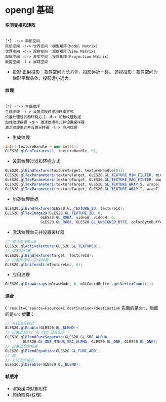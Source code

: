 # opengl 基础

#### 空间变换和矩阵
```plantuml

[*] -r-> 局部空间
局部空间 -r-> 世界空间 :模型矩阵(Model Matrix)
世界空间 -d-> 观察空间 :观察矩阵(View Matrix)
观察空间 -d-> 裁剪空间 :投影矩阵(Projection Matrix)
裁剪空间 -l-> 屏幕空间

```
* 投影
 正射投影：裁剪空间为长方体，投影远近一样。
 透视投影：裁剪空间为梯形平截头体，投影远小近大。

#### 纹理

```plantuml

[*] -r-> 生成纹理
生成纹理 -r-> 设置纹理过滤和环绕方式
设置纹理过滤和环绕方式 -d-> 加载纹理数据
加载纹理数据 -d-> 激活纹理单元并设置采样器
激活纹理单元并设置采样器 -l-> 应用纹理

```

* 生成纹理
```java
int[] textureHandle = new int[1];
GLES20.glGenTextures(1, textureHandle, 0);
```
* 设置纹理过滤和环绕方式
```java
GLES20.glBindTexture(textureTarget, textureHandle[0]);
GLES20.glTexParameteri(textureTarget, GLES20.GL_TEXTURE_MIN_FILTER, minFilter);
GLES20.glTexParameteri(textureTarget, GLES20.GL_TEXTURE_MAG_FILTER, magFilter); //线性插值
GLES20.glTexParameteri(textureTarget, GLES20.GL_TEXTURE_WRAP_S, wrapS);
GLES20.glTexParameteri(textureTarget, GLES20.GL_TEXTURE_WRAP_T, wrapT);
```
* 加载纹理数据
```java
GLES20.glBindTexture(GLES20.GL_TEXTURE_2D, textureId);
GLES20.glTexImage2D(GLES20.GL_TEXTURE_2D, 0,
                GLES20.GL_RGBA, videoW, videoH, 0,
                GLES20.GL_RGBA, GLES20.GL_UNSIGNED_BYTE, colorByteBuffer);
```
* 激活纹理单元并设置采样器
```java
// 激活纹理单元0
GLES20.glActiveTexture(GLES20.GL_TEXTURE0);
// 绑定2D纹理
GLES20.glBindTexture(target, textureId);
// 设置纹理单元的采样器
GLES20.glUniform1i(mTextureLoc, 0);
```
* 应用纹理
```java
GLES20.glDrawArrays(mDrawMode, 0, mGLCoordBuffer.getVertexCount());
```

#### 混合
`C¯result=C¯source∗Fsource+C¯destination∗Fdestination`
先画的是`dst`，后画的是`src`
**步骤：**
```java
// 开启混合模式
GLES20.glEnable(GLES20.GL_BLEND);
// 设置混合src 和 dst 混合因子
GLES20.glBlendFuncSeparate(GLES20.GL_SRC_ALPHA,
        GLES20.GL_ONE_MINUS_SRC_ALPHA, GLES20.GL_ONE, GLES20.GL_ONE);
// 设置混合方程式
GLES20.glBlendEquation(GLES20.GL_FUNC_ADD);
// 画
// 关闭混合模式
GLES20.glDisable(GLES20.GL_BLEND);
```

#### 帧缓冲

* 渲染缓冲对象附件
* 颜色附件(纹理)
